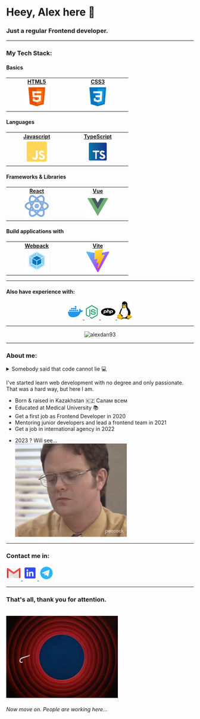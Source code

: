 <h1>Heey, Alex here 👋</h1>
<h3> Just a regular Frontend developer.</h3>

---
### My Tech Stack:
#### Basics
<table>
    <tbody>
        <tr>
            <td width="150px" align="center">
                <a target="_blank" href="https://www.w3.org/html/">
                    <strong>HTML5</strong>
                    <br/>
                    <img height="64px" src="./assets/svg/html5.svg"/>
                    <br/>
                </a>
            </td>
            <td width="150px" align="center">
                <a target="_blank" href="https://www.w3schools.com/css/">
                    <strong>CSS3</strong>
                    <br/>
                    <img height="64px" src="./assets/svg/css3.svg"/>
                    <br/>
                </a>
            </td>
        </tr>
    </tbody>
</table>

#### Languages
<table>
    <tbody align="center" valign="center">
        <tr>
            <td width="150px" align="center">
                <a target="_blank" href="https://developer.mozilla.org/en-US/docs/Web/JavaScript">
                    <strong>Javascript</strong>
                    <br/>
                    <img height="64px" src="./assets/svg/js.svg"/>
                    <br/>
                </a>
            </td>
            <td width="150px" align="center">
                <a target="_blank" href="https://www.typescriptlang.org/">
                    <strong>TypeScript</strong>
                    <br/>
                    <img height="64px" src="./assets/svg/ts.svg"/>
                    <br/>
                </a>
            </td>
        </tr>
    </tbody>
</table>

#### Frameworks & Libraries
<table>
    <tbody>
        <tr>
            <td width="150px" align="center">
                <a target="_blank" href="https://reactjs.org/">
                    <strong>React</strong>
                    <br/>
                    <img height="64px" src="./assets/svg/react.svg"/>
                    <br/>
                </a>
            </td>
            <td width="150px" align="center">
                <a target="_blank" href="https://vuejs.org/">
                    <strong>Vue</strong>
                    <br/>
                    <img height="64px" src="./assets/svg/vue.svg"/>
                    <br/>
                </a>
            </td>
        </tr>
    </tbody>
</table>

#### Build applications with
<table>
    <tbody>
        <tr>
            <td width="150px" align="center">
                <a target="_blank" href="https://webpack.js.org/">
                    <strong>Webpack</strong>
                    <br/>
                    <img height="64px" src="./assets/svg/webpack.svg"/>
                    <br/>
                </a>
            </td>
            <td width="150px" align="center">
                <a target="_blank" href="https://vitejs.dev/">
                    <strong>Vite</strong>
                    <br/>
                    <img height="64px" src="./assets/svg/vite.svg"/>
                    <br/>
                </a>
            </td>
        </tr>
    </tbody>
</table>

---
#### Also have experience with:

<p align="center">
  <a target="_blank" href="https://www.docker.com/">
      <img src="./assets/svg/docker.svg" width="40px" alt="Docker">
  </a>
  <a target="_blank" href="https://nodejs.org/en/">
      <img src="./assets/svg/nodejs.svg" width="40px" alt="Node JS">
  </a>
  <a target="_blank" href="https://www.php.net/">
      <img src="./assets/svg/php.svg" width="40px" alt="php">
  </a>
  <a target="_blank" href="https://en.wikipedia.org/wiki/Linux">
      <img src="./assets/svg/linux.svg" width="40px" alt="Linux">
  </a>
</p>

---
<p align="center">
    <img src="https://github-readme-streak-stats.herokuapp.com/?user=alexdan93&theme=dark" alt="alexdan93" />
</p>

---
### About me:
<details>
    <summary>Somebody said that code cannot lie 💻</summary>

```ts
    interface IJobPlace {
        company: string;
        position: string;
    }

    interface IPerson {
        fullName: string;
        age: number;
        bornPlace: string;
        currentPlace: string;
        jobplace: IJobPlace;
        salaryExpectations: number|unknown;
    }
    
    const alexdan93: IPerson = {
        fullName: 'Alexey Danilchenko',
        age: Math.floor(new Date().getFullYear() - (1994 - 0.9)),
        bornPlace: 'Kazakhstan, Pavlodar',
        currentPlace: 'Russia, Tomsk',
        jobPlace: {
            company: 'Your Next Agency',
            position: 'Frontend developer'
        },
        salaryExpectations: world.getMoneyAmount(),
    }
```

</details>

<p> 
I've started learn web development with no degree and only passionate. 
That was a hard way, but here I am.

- Born & raised in Kazakhstan 🇰🇿 Салам всем
- Educated at Medical University 📚
- Get a first job as Frontend Developer in 2020
- Mentoring junior developers and lead a frontend team in 2021
- Get a job in international agency in 2022
</p>

- 2023 ? Will see... <br/>
  <img src="./assets/gif/dwight.gif" width="300px">

---
### Contact me in:
<a target="_blank" href="mailto:salaris9315@gmail.com">
    <img src="./assets/svg/gmail.svg" width="40px" alt="Gmail">
</a>
<a target="_blank" href="https://www.linkedin.com/in/alexey-danilchenko-362b94196/">
    <img src="./assets/svg/linkedin.svg" width="40px" alt="LinkedIn">
</a>
<a target="_blank" href="https://t.me/alekdan">
    <img src="./assets/svg/telegram.svg" width="40px" alt="Telegram">
</a>


---
### That's all, thank you for attention.
<br>

<img src="./assets/gif/thats-all.gif" width="300px" alt="That's all">

###### Now move on. People are working here...
<br/>
